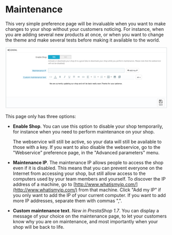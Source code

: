 # Maintenance

This very simple preference page will be invaluable when you want to make changes to your shop without your customers noticing. For instance, when you are adding several new products at once, or when you want to change the theme and make several tests before making it available to the world.

![](../../../../.gitbook/assets/51839965%20%284%29.png)

This page only has three options:

* **Enable Shop**. You can use this option to disable your shop temporarily, for instance when you need to perform maintenance on your shop.

  The webservice will still be active, so your data will still be available to those with a key. If you want to also disable the webservice, go to the "Webservice" preference page, in the "Advanced parameters" menu.

* **Maintenance IP**. The maintenance IP allows people to access the shop even if it is disabled. This means that you can prevent everyone on the Internet from accessing your shop, but still allow access to the computers used by your team members and yourself. To discover the IP address of a machine, go to [http://www.whatismyip.com/](http://www.whatismyip.com/) from that machine. Click "Add my IP" if you only want to add the IP of your current computer. If you want to add more IP addresses, separate them with commas ",".
* **Custom maintenance text**. _New in PrestaShop 1.7_. You can display a message of your choice on the maintenance page, to let your customers know why you are on maintenance, and most importantly when your shop will be back to life.

